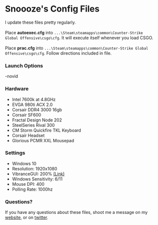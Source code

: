 # Snoooze's Config Files
I update these files pretty regularly.<br /><br />
Place **autoexec.cfg** into `...\Steam\steamapps\common\Counter-Strike Global Offensive\csgo\cfg`. It will execute itself whenever you load CSGO.<br /><br />
Place **prac.cfg** into `...\Steam\steamapps\common\Counter-Strike Global Offensive\csgo\cfg`. Follow directions included in file.

### Launch Options
-novid

### Hardware
* Intel 7600k at 4.8GHz<br />
* EVGA 980ti ACX 2.0<br />
* Corsair DDR4 3000 16gb<br />
* Corsair SF600<br />
* Fractal Design Node 202<br />
* SteelSeries Rival 300<br />
* CM Storm Quickfire TKL Keyboard<br />
* Corsair Headset<br />
* Glorious PCMR XXL Mousepad<br />

### Settings
* Windows 10<br />
* Resolution: 1920x1080<br />
* VibranceGUI: 200% [(Link)](http://www.vibrancegui.com)<br />
* Windows Sensitivity: 6/11<br />
* Mouse DPI: 400<br />
* Polling Rate: 1000hz<br />

### Questions?
If you have any questions about these files, shoot me a message on my [website](http://www.daniel-watts.com), or on [twitter](http://www.twitter.com/danielwatts_87).
